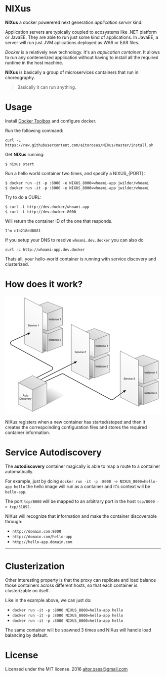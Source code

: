 # NIXus

**NIXus** a docker powerered next generation *application server* kind.

Application servers are typically coupled to ecosystems like .NET platform or JavaEE.
They are able to run just some kind of applications. In JavaEE, a server will run just JVM aplications deployed as WAR or EAR files.

*Docker* is a relatively new technology. It's an *application container*.
It allows to run any contenerized application without having to install all the required runtime in the host machine.

**NIXus** is basically a group of microservices containers that run in choreography.

> Basically it can run anything.

# Usage

Install [Docker Toolbox](https://www.docker.com/products/docker-toolbox) and configure docker.

Run the following command:
```
curl -L https://raw.githubusercontent.com/aitoroses/NIXus/master/install.sh
```

Get **NIXus** running:

```
$ nixus start
```

Run a hello world container two times, and specify a NIXUS_{PORT}:
```
$ docker run -it -p :8000 -e NIXUS_8000=whoami-app jwilder/whoami
$ docker run -it -p :8000 -e NIXUS_8000=whoami-app jwilder/whoami

```

Try to do a CURL:
```
$ curl -L http://dev.docker/whoami-app
$ curl -L http://dev.docker:8000
```

Will return the container ID of the one that responds.
```
I'm c1b218dd8881
```

If you setup your DNS to resolve `whoami.dev.docker` you can also do
```
curl -L http://whoami-app.dev.docker
```

Thats all, your hello-world container is running with service discovery and clusterized.


# How does it work?

![](./docs/graffle.jpg)

NIXus registers when a new container has started/stoped 
and then it creates the correspoinding configuration files and stores the required container information.

# Service Autodiscovery

The **autodiscovery** container magically is able to map a route to a container automatically.

For example, just by doing `docker run -it -p :8000 -e NIXUS_8000=hello-app hello` the hello image will run as a container and it's context will be `hello-app`.

The port `tcp/8000` will be mapped to an arbitrary port in the host `tcp/8000 -> tcp/31892`.

NIXus will recognize that information and make the container discoverable through:

* `http://domain.com:8000`
* `http://domain.com/hello-app`
* `http://hello-app.domain.com`






---

# Clusterization

Other interesting property is that the proxy can replicate and load balance those containers across different hosts, 
so that each container is clusterizable on itself.

Like in the example above, we can just do:

* `docker run -it -p :8000 NIXUS_8000=hello-app hello`
* `docker run -it -p :8000 NIXUS_8000=hello-app hello`
* `docker run -it -p :8000 NIXUS_8000=hello-app hello`

The same container will be spawned 3 times and NIXus will handle load balancing by default.

# License

Licensed under the MIT license. 2016 aitor.oses@gmail.com